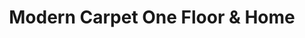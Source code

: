 ---
title: "Modern Carpet One Floor & Home"
url: /annapolis/modern-carpet-one-floor-und-home/
shop: Teppiche
---